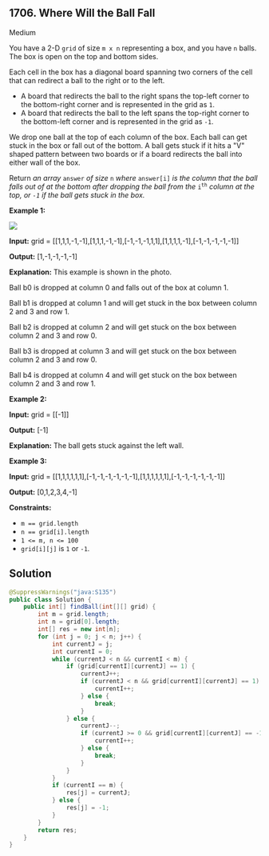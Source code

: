 ## 1706\. Where Will the Ball Fall

Medium

You have a 2-D `grid` of size `m x n` representing a box, and you have `n` balls. The box is open on the top and bottom sides.

Each cell in the box has a diagonal board spanning two corners of the cell that can redirect a ball to the right or to the left.

*   A board that redirects the ball to the right spans the top-left corner to the bottom-right corner and is represented in the grid as `1`.
*   A board that redirects the ball to the left spans the top-right corner to the bottom-left corner and is represented in the grid as `-1`.

We drop one ball at the top of each column of the box. Each ball can get stuck in the box or fall out of the bottom. A ball gets stuck if it hits a "V" shaped pattern between two boards or if a board redirects the ball into either wall of the box.

Return _an array_ `answer` _of size_ `n` _where_ `answer[i]` _is the column that the ball falls out of at the bottom after dropping the ball from the_ <code>i<sup>th</sup></code> _column at the top, or `-1` _if the ball gets stuck in the box_._

**Example 1:**

**![](https://assets.leetcode.com/uploads/2019/09/26/ball.jpg)**

**Input:** grid = [[1,1,1,-1,-1],[1,1,1,-1,-1],[-1,-1,-1,1,1],[1,1,1,1,-1],[-1,-1,-1,-1,-1]]

**Output:** [1,-1,-1,-1,-1]

**Explanation:** This example is shown in the photo. 

Ball b0 is dropped at column 0 and falls out of the box at column 1. 

Ball b1 is dropped at column 1 and will get stuck in the box between column 2 and 3 and row 1. 

Ball b2 is dropped at column 2 and will get stuck on the box between column 2 and 3 and row 0. 

Ball b3 is dropped at column 3 and will get stuck on the box between column 2 and 3 and row 0. 

Ball b4 is dropped at column 4 and will get stuck on the box between column 2 and 3 and row 1.

**Example 2:**

**Input:** grid = [[-1]]

**Output:** [-1]

**Explanation:** The ball gets stuck against the left wall.

**Example 3:**

**Input:** grid = [[1,1,1,1,1,1],[-1,-1,-1,-1,-1,-1],[1,1,1,1,1,1],[-1,-1,-1,-1,-1,-1]]

**Output:** [0,1,2,3,4,-1]

**Constraints:**

*   `m == grid.length`
*   `n == grid[i].length`
*   `1 <= m, n <= 100`
*   `grid[i][j]` is `1` or `-1`.

## Solution

```java
@SuppressWarnings("java:S135")
public class Solution {
    public int[] findBall(int[][] grid) {
        int m = grid.length;
        int n = grid[0].length;
        int[] res = new int[n];
        for (int j = 0; j < n; j++) {
            int currentJ = j;
            int currentI = 0;
            while (currentJ < n && currentI < m) {
                if (grid[currentI][currentJ] == 1) {
                    currentJ++;
                    if (currentJ < n && grid[currentI][currentJ] == 1) {
                        currentI++;
                    } else {
                        break;
                    }
                } else {
                    currentJ--;
                    if (currentJ >= 0 && grid[currentI][currentJ] == -1) {
                        currentI++;
                    } else {
                        break;
                    }
                }
            }
            if (currentI == m) {
                res[j] = currentJ;
            } else {
                res[j] = -1;
            }
        }
        return res;
    }
}
```